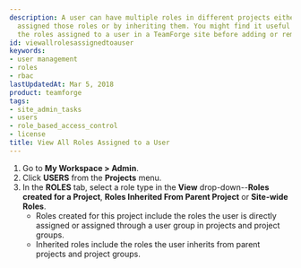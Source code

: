 ```yaml
---
description: A user can have multiple roles in different projects either by being directly
  assigned those roles or by inheriting them. You might find it useful to see all
  the roles assigned to a user in a TeamForge site before adding or removing a role.
id: viewallrolesassignedtoauser
keywords:
- user management
- roles
- rbac
lastUpdatedAt: Mar 5, 2018
product: teamforge
tags:
- site_admin_tasks
- users
- role_based_access_control
- license
title: View All Roles Assigned to a User
---
```


1. Go to **My Workspace > Admin**.
2. Click **USERS** from the **Projects** menu.
3. In the **ROLES** tab, select a role type in the **View** drop-down--**Roles created for a Project**, **Roles Inherited From Parent Project** or **Site-wide Roles**.
   * Roles created for this project include the roles the user is directly assigned or assigned through a user group in projects and project groups.
   * Inherited roles include the roles the user inherits from parent projects and project groups.

